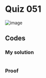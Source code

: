 # Quiz 051

![image](https://user-images.githubusercontent.com/111758436/223024308-fa46cc17-50bf-4c5f-9a68-23cbef8fc768.png)

## Codes
### My solution
```.py

```

### Proof
